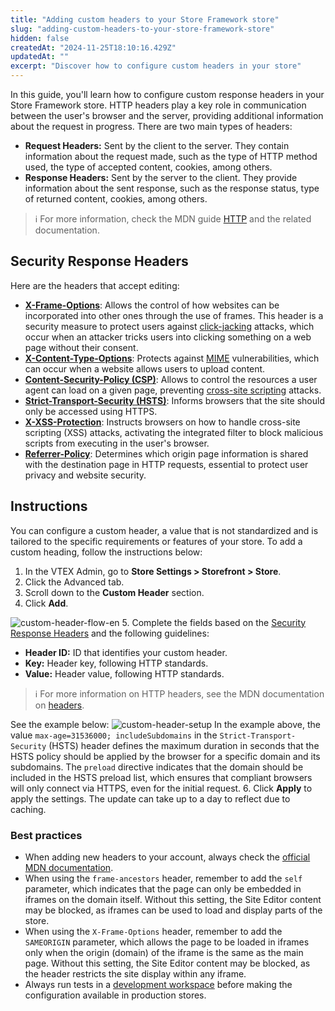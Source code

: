 ```yaml
---
title: "Adding custom headers to your Store Framework store"
slug: "adding-custom-headers-to-your-store-framework-store"
hidden: false
createdAt: "2024-11-25T18:10:16.429Z"
updatedAt: ""
excerpt: "Discover how to configure custom headers in your store"
---
```


In this guide, you'll learn how to configure custom response headers in your Store Framework store. HTTP headers play a key role in communication between the user's browser and the server, providing additional information about the request in progress. There are two main types of headers:
- **Request Headers:** Sent by the client to the server. They contain information about the request made, such as the type of HTTP method used, the type of accepted content, cookies, among others.
- **Response Headers:** Sent by the server to the client. They provide information about the sent response, such as the response status, type of returned content, cookies, among others.
>ℹ For more information, check the MDN guide [HTTP](https://developer.mozilla.org/en-US/docs/Web/HTTP) and the related documentation.
## Security Response Headers
Here are the headers that accept editing:

- [**X-Frame-Options**](https://developer.mozilla.org/en-US/docs/Web/HTTP/Headers/X-Frame-Options): Allows the control of how websites can be incorporated into other ones through the use of frames. This header is a security measure to protect users against [click-jacking](https://developer.mozilla.org/en-US/docs/Web/Security/Types_of_attacks#click-jacking) attacks, which occur when an attacker tricks users into clicking something on a web page without their consent.
- [**X-Content-Type-Options**](https://developer.mozilla.org/en-US/docs/Web/HTTP/Headers/X-Content-Type-Options): Protects against [MIME](https://developer.mozilla.org/en-US/docs/Web/HTTP/Basics_of_HTTP/MIME_types) vulnerabilities, which can occur when a website allows users to upload content.
- [**Content-Security-Policy (CSP)**](https://developer.mozilla.org/en-US/docs/Web/HTTP/Headers/Content-Security-Policy): Allows to control the resources a user agent can load on a given page, preventing [cross-site scripting](https://developer.mozilla.org/en-US/docs/Glossary/Cross-site_scripting) attacks.
- [**Strict-Transport-Security (HSTS)**](https://developer.mozilla.org/en-US/docs/Web/HTTP/Headers/Strict-Transport-Security): Informs browsers that the site should only be accessed using HTTPS.
- [**X-XSS-Protection**](https://developer.mozilla.org/en-US/docs/Web/HTTP/Headers/X-XSS-Protection): Instructs browsers on how to handle cross-site scripting (XSS) attacks, activating the integrated filter to block malicious scripts from executing in the user's browser.
- [**Referrer-Policy**](https://developer.mozilla.org/en-US/docs/Web/HTTP/Headers/Referrer-Policy): Determines which origin page information is shared with the destination page in HTTP requests, essential to protect user privacy and website security.
## Instructions
You can configure a custom header, a value that is not standardized and is tailored to the specific requirements or features of your store.
To add a custom heading, follow the instructions below:
1. In the VTEX Admin, go to **Store Settings > Storefront > Store**.
2. Click the Advanced tab.
3. Scroll down to the **Custom Header** section.
4. Click **Add**.

![custom-header-flow-en](https://cdn.jsdelivr.net/gh/vtexdocs/dev-portal-content@main/docs/guides/vtex-io/Storefront-Guides/images/custom-header-flow-en.gif)
5. Complete the fields based on the [Security Response Headers](#security-response-headers) and the following guidelines:
   - **Header ID:** ID that identifies your custom header.
   - **Key:** Header key, following HTTP standards.
   - **Value:** Header value, following HTTP standards.

   >ℹ For more information on HTTP headers, see the MDN documentation on [headers](https://developer.mozilla.org/en-US/docs/Web/HTTP/Headers).

See the example below:
![custom-header-setup](https://cdn.jsdelivr.net/gh/vtexdocs/dev-portal-content@main/docs/guides/vtex-io/Storefront-Guides/images/custom-header-setup.png)
In the example above, the value `max-age=31536000; includeSubdomains` in the `Strict-Transport-Security` (HSTS) header defines the maximum duration in seconds that the HSTS policy should be applied by the browser for a specific domain and its subdomains. The `preload` directive indicates that the domain should be included in the HSTS preload list, which ensures that compliant browsers will only connect via HTTPS, even for the initial request.
6. Click **Apply** to apply the settings. The update can take up to a day to reflect due to caching.
### Best practices
- When adding new headers to your account, always check the [official MDN documentation](https://developer.mozilla.org/en-US/docs/Web/HTTP).
- When using the `frame-ancestors` header, remember to add the `self` parameter, which indicates that the page can only be embedded in iframes on the domain itself. Without this setting, the Site Editor content may be blocked, as iframes can be used to load and display parts of the store.
- When using the `X-Frame-Options` header, remember to add the `SAMEORIGIN` parameter, which allows the page to be loaded in iframes only when the origin (domain) of the iframe is the same as the main page. Without this setting, the Site Editor content may be blocked, as the header restricts the site display within any iframe.
- Always run tests in a [development workspace](https://developers.vtex.com/docs/guides/vtex-io-documentation-creating-a-development-workspace) before making the configuration available in production stores.
